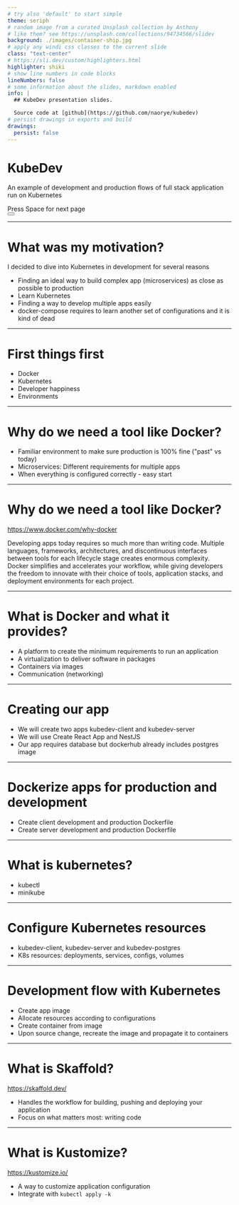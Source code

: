```yaml
---
# try also 'default' to start simple
theme: seriph
# random image from a curated Unsplash collection by Anthony
# like them? see https://unsplash.com/collections/94734566/slidev
background: ./images/container-ship.jpg
# apply any windi css classes to the current slide
class: "text-center"
# https://sli.dev/custom/highlighters.html
highlighter: shiki
# show line numbers in code blocks
lineNumbers: false
# some information about the slides, markdown enabled
info: |
  ## KubeDev presentation slides.

  Source code at [github](https://github.com/naorye/kubedev)
# persist drawings in exports and build
drawings:
  persist: false
---
```


# KubeDev

An example of development and production flows of full stack application run on Kubernetes

<div class="pt-12">
  <span @click="$slidev.nav.next" class="px-2 py-1 rounded cursor-pointer" hover="bg-white bg-opacity-10">
    Press Space for next page <carbon:arrow-right class="inline"/>
  </span>
</div>

<div class="abs-br m-6 flex gap-2">
  <button @click="$slidev.nav.openInEditor()" title="Open in Editor" class="text-xl icon-btn opacity-50 !border-none !hover:text-white">
    <carbon:edit />
  </button>
  <a href="https://github.com/naorye/kubedev" target="_blank" alt="GitHub"
    class="text-xl icon-btn opacity-50 !border-none !hover:text-white">
    <carbon-logo-github />
  </a>
</div>

<!--
The last comment block of each slide will be treated as slide notes. It will be visible and editable in Presenter Mode along with the slide. [Read more in the docs](https://sli.dev/guide/syntax.html#notes)
-->

---

# What was my motivation?

I decided to dive into Kubernetes in development for several reasons

- Finding an ideal way to build complex app (microservices) as close as possible to production
- Learn Kubernetes
- Finding a way to develop multiple apps easily
- docker-compose requires to learn another set of configurations and it is kind of dead

---

# First things first

- Docker
- Kubernetes
- Developer happiness
- Environments

---

# Why do we need a tool like Docker?

- Familiar environment to make sure production is 100% fine ("past" vs today)
- Microservices: Different requirements for multiple apps
- When everything is configured correctly - easy start

---

# Why do we need a tool like Docker?

https://www.docker.com/why-docker

Developing apps today requires so much more than writing code. Multiple languages, frameworks, architectures, and discontinuous interfaces between tools for each lifecycle stage creates enormous complexity. Docker simplifies and accelerates your workflow, while giving developers the freedom to innovate with their choice of tools, application stacks, and deployment environments for each project.

---

# What is Docker and what it provides?

- A platform to create the minimum requirements to run an application
- A virtualization to deliver software in packages
- Containers via images
- Communication (networking)

---

# Creating our app

- We will create two apps kubedev-client and kubedev-server
- We will use Create React App and NestJS
- Our app requires database but dockerhub already includes postgres image

---

# Dockerize apps for production and development

- Create client development and production Dockerfile
- Create server development and production Dockerfile

---

# What is kubernetes?

- kubectl
- minikube

---

# Configure Kubernetes resources

- kubedev-client, kubedev-server and kubedev-postgres
- K8s resources: deployments, services, configs, volumes

---

# Development flow with Kubernetes

- Create app image
- Allocate resources according to configurations
- Create container from image
- Upon source change, recreate the image and propagate it to containers

---

# What is Skaffold?

https://skaffold.dev/

- Handles the workflow for building, pushing and deploying your application
- Focus on what matters most: writing code

---

# What is Kustomize?

https://kustomize.io/

- A way to customize application configuration
- Integrate with `kubectl apply -k`
